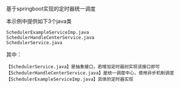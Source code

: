 基于springboot实现的定时器统一调度

本示例中提供如下3个java类
```
SchedulerExampleServiceImp.java
SchedulerHandleCenterService.java
SchedulerService.java
```

其中：
```
【SchedulerService.java】是抽象接口，若增加定时器则实现该接口即可
【SchedulerHandleCenterService.java】是统一调度中心，使用异步机制调度
【SchedulerExampleServiceImp.java】具体的定时器实现
```
